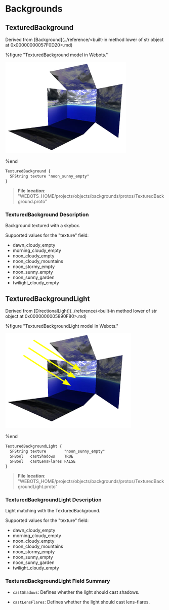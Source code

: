 # Backgrounds

## TexturedBackground

Derived from [Background](../reference/<built-in method lower of str object at 0x00000000057F0D20>.md)

%figure "TexturedBackground model in Webots."

![TexturedBackground](images/objects/backgrounds/TexturedBackground/model.png)

%end

```
TexturedBackground {
  SFString texture "noon_sunny_empty"
}
```

> **File location**: "WEBOTS\_HOME/projects/objects/backgrounds/protos/TexturedBackground.proto"

### TexturedBackground Description

Background textured with a skybox.

Supported values for the "texture" field:

- dawn\_cloudy\_empty
- morning\_cloudy\_empty
- noon\_cloudy\_empty
- noon\_cloudy\_mountains
- noon\_stormy\_empty
- noon\_sunny\_empty
- noon\_sunny\_garden
- twilight\_cloudy\_empty

## TexturedBackgroundLight

Derived from [DirectionalLight](../reference/<built-in method lower of str object at 0x0000000005890F80>.md)

%figure "TexturedBackgroundLight model in Webots."

![TexturedBackgroundLight](images/objects/backgrounds/TexturedBackgroundLight/model.png)

%end

```
TexturedBackgroundLight {
  SFString texture        "noon_sunny_empty"
  SFBool   castShadows    TRUE                
  SFBool   castLensFlares FALSE               
}
```

> **File location**: "WEBOTS\_HOME/projects/objects/backgrounds/protos/TexturedBackgroundLight.proto"

### TexturedBackgroundLight Description

Light matching with the TexturedBackground.

Supported values for the "texture" field:

- dawn\_cloudy\_empty
- morning\_cloudy\_empty
- noon\_cloudy\_empty
- noon\_cloudy\_mountains
- noon\_stormy\_empty
- noon\_sunny\_empty
- noon\_sunny\_garden
- twilight\_cloudy\_empty

### TexturedBackgroundLight Field Summary

- `castShadows`: Defines whether the light should cast shadows.

- `castLensFlares`: Defines whether the light should cast lens-flares.

